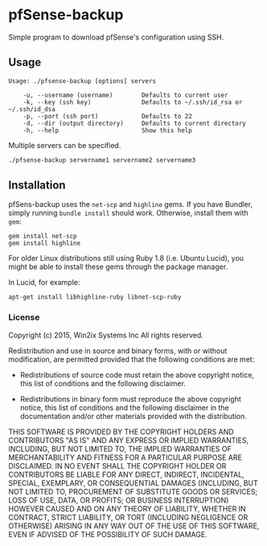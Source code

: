 # pfSense-backup
Simple program to download pfSense's configuration using SSH.

## Usage
```
Usage: ./pfsense-backup [options] servers

    -u, --username (username)        Defaults to current user
    -k, --key (ssh key)              Defaults to ~/.ssh/id_rsa or ~/.ssh/id_dsa
    -p, --port (ssh port)            Defaults to 22
    -d, --dir (output directory)     Defaults to current directory
    -h, --help                       Show this help
```

Multiple servers can be specified.
```sh
./pfsense-backup servername1 servername2 servername3
```


## Installation

pfSens-backup uses the `net-scp` and `highline` gems.  If you have Bundler,
simply running `bundle install` should work.  Otherwise, install them with `gem`:
```
gem install net-scp
gem install highline
```

For older Linux distributions still using Ruby 1.8 (i.e. Ubuntu Lucid), you
might be able to install these gems through the package manager.

In Lucid, for example:
```
apt-get install libhighline-ruby libnet-scp-ruby
```

### License

Copyright (c) 2015, Win2ix Systems Inc
All rights reserved.

Redistribution and use in source and binary forms, with or without
modification, are permitted provided that the following conditions are met:

* Redistributions of source code must retain the above copyright notice, this
  list of conditions and the following disclaimer.

* Redistributions in binary form must reproduce the above copyright notice,
  this list of conditions and the following disclaimer in the documentation
  and/or other materials provided with the distribution.

THIS SOFTWARE IS PROVIDED BY THE COPYRIGHT HOLDERS AND CONTRIBUTORS "AS IS"
AND ANY EXPRESS OR IMPLIED WARRANTIES, INCLUDING, BUT NOT LIMITED TO, THE
IMPLIED WARRANTIES OF MERCHANTABILITY AND FITNESS FOR A PARTICULAR PURPOSE ARE
DISCLAIMED. IN NO EVENT SHALL THE COPYRIGHT HOLDER OR CONTRIBUTORS BE LIABLE
FOR ANY DIRECT, INDIRECT, INCIDENTAL, SPECIAL, EXEMPLARY, OR CONSEQUENTIAL
DAMAGES (INCLUDING, BUT NOT LIMITED TO, PROCUREMENT OF SUBSTITUTE GOODS OR
SERVICES; LOSS OF USE, DATA, OR PROFITS; OR BUSINESS INTERRUPTION) HOWEVER
CAUSED AND ON ANY THEORY OF LIABILITY, WHETHER IN CONTRACT, STRICT LIABILITY,
OR TORT (INCLUDING NEGLIGENCE OR OTHERWISE) ARISING IN ANY WAY OUT OF THE USE
OF THIS SOFTWARE, EVEN IF ADVISED OF THE POSSIBILITY OF SUCH DAMAGE.
